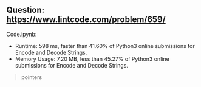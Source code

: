 ## Question: https://www.lintcode.com/problem/659/

Code.ipynb:
* Runtime: 598 ms, faster than 41.60% of Python3 online submissions for Encode and Decode Strings.
* Memory Usage: 7.20 MB, less than 45.27% of Python3 online submissions for Encode and Decode Strings.
> pointers
